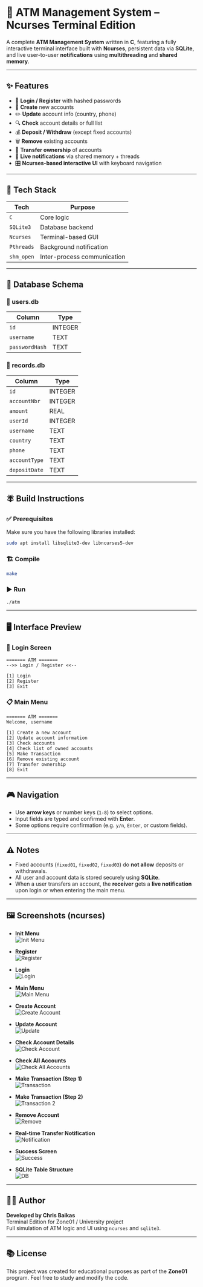 # 🏧 ATM Management System – **Ncurses Terminal Edition**

A complete **ATM Management System** written in **C**, featuring a fully interactive terminal interface built with **Ncurses**, persistent data via **SQLite**, and live user-to-user **notifications** using **multithreading** and **shared memory**.

---

## ✨ Features

- 🔐 **Login / Register** with hashed passwords
- 🧾 **Create** new accounts
- ✏️ **Update** account info (country, phone)
- 🔍 **Check** account details or full list
- 💰 **Deposit / Withdraw** (except fixed accounts)
- 🗑️ **Remove** existing accounts
- 🔄 **Transfer ownership** of accounts
- 🔔 **Live notifications** via shared memory + threads
- 🎛️ **Ncurses-based interactive UI** with keyboard navigation

---

## 💠 Tech Stack

| Tech        | Purpose                    |
|-------------|----------------------------|
| `C`         | Core logic                 |
| `SQLite3`   | Database backend           |
| `Ncurses`   | Terminal-based GUI         |
| `Pthreads`  | Background notification    |
| `shm_open`  | Inter-process communication |

---

## 📃 Database Schema

### 📁 users.db

| Column       | Type    |
|--------------|---------|
| `id`         | INTEGER |
| `username`   | TEXT    |
| `passwordHash` | TEXT  |

### 📁 records.db

| Column        | Type    |
|---------------|---------|
| `id`          | INTEGER |
| `accountNbr`  | INTEGER |
| `amount`      | REAL    |
| `userId`      | INTEGER |
| `username`    | TEXT    |
| `country`     | TEXT    |
| `phone`       | TEXT    |
| `accountType` | TEXT    |
| `depositDate` | TEXT    |

---

## 🪰 Build Instructions

### ✅ Prerequisites

Make sure you have the following libraries installed:

```bash
sudo apt install libsqlite3-dev libncurses5-dev
```

### 🏗️ Compile

```bash
make
```

### ▶️ Run

```bash
./atm
```

---

## 🖥️ Interface Preview

### 🔐 Login Screen

```
======= ATM =======
-->> Login / Register <<--

[1] Login
[2] Register
[3] Exit
```

### 📋 Main Menu

```
======= ATM =======
Welcome, username

[1] Create a new account
[2] Update account information
[3] Check accounts
[4] Check list of owned accounts
[5] Make Transaction
[6] Remove existing account
[7] Transfer ownership
[8] Exit
```

---

## 🎮 Navigation

- Use **arrow keys** or number keys (`1-8`) to select options.
- Input fields are typed and confirmed with **Enter**.
- Some options require confirmation (e.g. `y/n`, `Enter`, or custom fields).

---

## ⚠️ Notes

- Fixed accounts (`fixed01`, `fixed02`, `fixed03`) do **not allow** deposits or withdrawals.
- All user and account data is stored securely using **SQLite**.
- When a user transfers an account, the **receiver** gets a **live notification** upon login or when entering the main menu.

---

## 🖼️ Screenshots (ncurses)

- **Init Menu**  
  ![Init Menu](screenshots/1.init_main_ncurses.png)

- **Register**  
  ![Register](screenshots/2.register_ncurses.png)

- **Login**  
  ![Login](screenshots/3.login_ncurses.png)

- **Main Menu**  
  ![Main Menu](screenshots/4.main_menu_ncurses.png)

- **Create Account**  
  ![Create Account](screenshots/5.create_account_ncurses.png)

- **Update Account**  
  ![Update](screenshots/6.update_ncurses.png)

- **Check Account Details**  
  ![Check Account](screenshots/7.check_account_ncurses.png)

- **Check All Accounts**  
  ![Check All Accounts](screenshots/8.check_all_accounts_ncurses.png)

- **Make Transaction (Step 1)**  
  ![Transaction](screenshots/9.transaction_ncurses.png)

- **Make Transaction (Step 2)**  
  ![Transaction 2](screenshots/10.transaction2_ncurses.png)

- **Remove Account**  
  ![Remove](screenshots/11.remove_ncurses.png)

- **Real-time Transfer Notification**  
  ![Notification](screenshots/12.transfer_real_time_ncurses.png)

- **Success Screen**  
  ![Success](screenshots/13.success_ncurses.png)

- **SQLite Table Structure**  
  ![DB](screenshots/14.sqlite.png)

---

## 👨‍💼 Author

**Developed by Chris Baikas**  
Terminal Edition for Zone01 / University project  
Full simulation of ATM logic and UI using `ncurses` and `sqlite3`.

---

## 📚 License

This project was created for educational purposes as part of the **Zone01** program. 
Feel free to study and modify the code.

